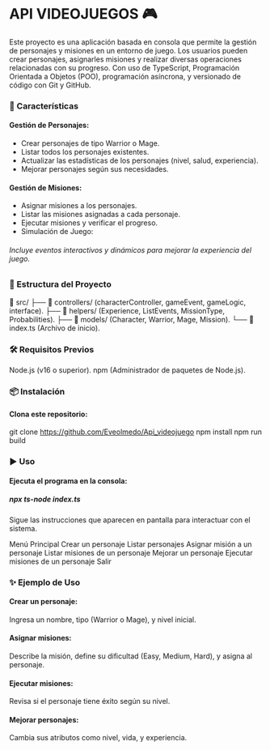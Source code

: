 # API VIDEOJUEGOS 🎮

Este proyecto es una aplicación basada en consola que permite la gestión de personajes y misiones en un entorno de juego. Los usuarios pueden crear personajes, asignarles misiones y realizar diversas operaciones relacionadas con su progreso.
Con uso de TypeScript, Programación Orientada a Objetos (POO), programación asíncrona, y versionado de código con Git y GitHub.

### 🚀 Características

#### Gestión de Personajes:

- Crear personajes de tipo Warrior o Mage.
- Listar todos los personajes existentes.
- Actualizar las estadísticas de los personajes (nivel, salud, experiencia).
- Mejorar personajes según sus necesidades.

#### Gestión de Misiones:

- Asignar misiones a los personajes.
- Listar las misiones asignadas a cada personaje.
- Ejecutar misiones y verificar el progreso.
- Simulación de Juego:

###### Incluye eventos interactivos y dinámicos para mejorar la experiencia del juego.

### 📂 Estructura del Proyecto

📁 src/
├── 📁 controllers/ (characterController, gameEvent, gameLogic, interface).
├── 📁 helpers/ (Experience, ListEvents, MissionType, Probabilities).
├── 📁 models/ (Character, Warrior, Mage, Mission).
└── 📄 index.ts (Archivo de inicio).

### 🛠️ Requisitos Previos

Node.js (v16 o superior).
npm (Administrador de paquetes de Node.js).

### 📦 Instalación

#### Clona este repositorio:

git clone https://github.com/Eveolmedo/Api_videojuego
npm install
npm run build

### ▶️ Uso

#### Ejecuta el programa en la consola:

##### npx ts-node index.ts

Sigue las instrucciones que aparecen en pantalla para interactuar con el sistema.

Menú Principal
Crear un personaje
Listar personajes
Asignar misión a un personaje
Listar misiones de un personaje
Mejorar un personaje
Ejecutar misiones de un personaje
Salir

### ✨ Ejemplo de Uso

#### Crear un personaje:

Ingresa un nombre, tipo (Warrior o Mage), y nivel inicial.

#### Asignar misiones:

Describe la misión, define su dificultad (Easy, Medium, Hard), y asigna al personaje.

#### Ejecutar misiones:

Revisa si el personaje tiene éxito según su nivel.

#### Mejorar personajes:

Cambia sus atributos como nivel, vida, y experiencia.
